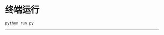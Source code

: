 # 终端运行

```shell
python run.py
```
******************************************************************************************************************************************************************************************************************************************************************************************************************************************************************************************************************************************************************************************************************************************************************************************************************************************************************************************************************************************************************************************************************************************************************************************************************************************************************************************************************************************
